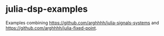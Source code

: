 # julia-dsp-examples
Examples combining https://github.com/arghhhh/julia-signals-systems and https://github.com/arghhhh/julia-fixed-point.
